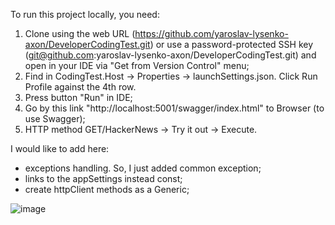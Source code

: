 To run this project locally, you need:
1. Clone using the web URL (https://github.com/yaroslav-lysenko-axon/DeveloperCodingTest.git) or use a password-protected SSH key (git@github.com:yaroslav-lysenko-axon/DeveloperCodingTest.git) and open in your IDE via "Get from Version Control" menu;
2. Find in CodingTest.Host -> Properties -> launchSettings.json. Click Run Profile against the 4th row.
3. Press button "Run" in IDE;
4. Go by this link "http://localhost:5001/swagger/index.html" to Browser (to use Swagger);
5. HTTP method GET/HackerNews -> Try it out -> Execute.

I would like to add here:
- exceptions handling. So, I just added common exception;
- links to the appSettings instead const;
- create httpClient methods as a Generic; 

![image](https://github.com/yaroslav-lysenko-axon/DeveloperCodingTest/assets/88324041/2f80e48c-f8e4-4118-ab3d-5bb94a720855)

